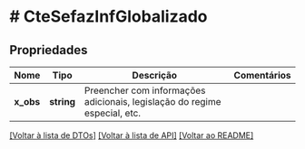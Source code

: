 # # CteSefazInfGlobalizado

## Propriedades

Nome | Tipo | Descrição | Comentários
------------ | ------------- | ------------- | -------------
**x_obs** | **string** | Preencher com informações adicionais, legislação do regime especial, etc. |

[[Voltar à lista de DTOs]](../../README.md#models) [[Voltar à lista de API]](../../README.md#endpoints) [[Voltar ao README]](../../README.md)
